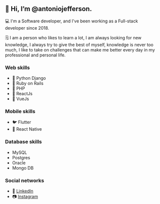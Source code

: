 ## 👋 Hi, I’m @antoniojefferson.
💻 I'm a Software developer, and I've been working as a Full-stack developer since 2018.

🗒️ I am a person who likes to learn a lot, I am always looking for new knowledge, I always try to give the best of myself, knowledge is never too much, I like to take on challenges that can make me better every day in my professional and personal life.
### Web skills
- 🐍 Python Django
- 💎 Ruby on Rails
- 🐘 PHP
- 🦏 ReactJs
- 🦏 VueJs

### Mobile skills
- 🐦 Flutter
- 🦏 React Native

### Database skills
- MySQL
- Postgres
- Oracle
- Mongo DB

### Social networks
- 💼 [LinkedIn](https://www.linkedin.com/in/antonio-jefferson-149061134)
- 📷 [Instagram](https://www.instagram.com/antonio_jefferson2022)



<!---
antoniojefferson/antoniojefferson is a ✨ special ✨ repository because its `README.md` (this file) appears on your GitHub profile.
You can click the Preview link to take a look at your changes.
--->
